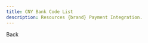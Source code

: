 ```yaml
---
title: CNY Bank Code List
description: Resources {brand} Payment Integration. 
---
```


<x-button handle="back" to="/docs/banks">Back</x-button>

<x-subbanks-table :data="$subbanks"/>